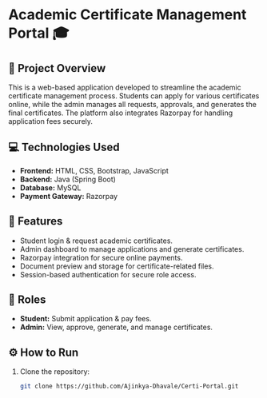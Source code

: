 # Academic Certificate Management Portal 🎓

## 📌 Project Overview
This is a web-based application developed to streamline the academic certificate management process. Students can apply for various certificates online, while the admin manages all requests, approvals, and generates the final certificates. The platform also integrates Razorpay for handling application fees securely.

## 💻 Technologies Used
- **Frontend:** HTML, CSS, Bootstrap, JavaScript
- **Backend:** Java (Spring Boot)
- **Database:** MySQL
- **Payment Gateway:** Razorpay

## 🚀 Features
- Student login & request academic certificates.
- Admin dashboard to manage applications and generate certificates.
- Razorpay integration for secure online payments.
- Document preview and storage for certificate-related files.
- Session-based authentication for secure role access.

## 🔐 Roles
- **Student:** Submit application & pay fees.
- **Admin:** View, approve, generate, and manage certificates.

## ⚙️ How to Run
1. Clone the repository:
   ```bash
   git clone https://github.com/Ajinkya-Dhavale/Certi-Portal.git
